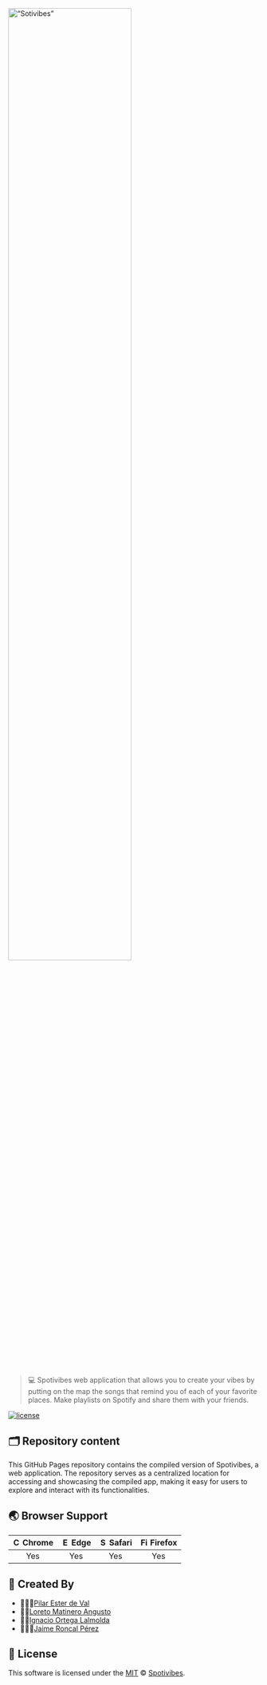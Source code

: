 <!-- 📍 LOGO SPOTIVIBES 📍 -->
<img src="https://user-images.githubusercontent.com/55926526/224946311-7e482a20-b2fb-4653-aeb0-e197893fdfb9.png" alt= “Sotivibes” width="70%">

> 💻 Spotivibes web application that allows you to create your vibes by putting on the map the songs that remind you of each of your favorite places. Make playlists on Spotify and share them with your friends.

[![license](https://img.shields.io/github/license/nhn/tui.editor.svg)](https://github.com/nhn/tui.editor/blob/master/LICENSE)

## 🗂️ Repository content

This GitHub Pages repository contains the compiled version of Spotivibes, a web application. The repository serves as a centralized location for accessing and showcasing the compiled app, making it easy for users to explore and interact with its functionalities.

## 🌏 Browser Support

| <img src="https://user-images.githubusercontent.com/1215767/34348387-a2e64588-ea4d-11e7-8267-a43365103afe.png" alt="Chrome" width="16px" height="16px" /> Chrome | <img src="https://user-images.githubusercontent.com/1215767/34348380-93e77ae8-ea4d-11e7-8696-9a989ddbbbf5.png" alt="Edge" width="16px" height="16px" /> Edge | <img src="https://user-images.githubusercontent.com/1215767/34348394-a981f892-ea4d-11e7-9156-d128d58386b9.png" alt="Safari" width="16px" height="16px" /> Safari | <img src="https://user-images.githubusercontent.com/1215767/34348383-9e7ed492-ea4d-11e7-910c-03b39d52f496.png" alt="Firefox" width="16px" height="16px" /> Firefox |
| :---------: | :---------: | :---------: | :---------: |
| Yes | Yes | Yes | Yes |

## 🚀 Created By

* 👱🏻‍♀️[Pilar Ester de Val](https://www.linkedin.com/in/pilar-ester-de-val/)
* 👩🏻[Loreto Matinero Angusto](https://www.linkedin.com/in/loreto-matinero-angusto-389742219/)
* 👨🏻[Ignacio Ortega Lalmolda](https://www.linkedin.com/in/nacho-ortega-lalmolda-a06676129/)
* 👨🏻‍🦱[Jaime Roncal Pérez](https://www.linkedin.com/in/jaime-roncal/)

## 📜 License

This software is licensed under the [MIT](https://github.com/nhn/tui.editor/blob/master/LICENSE) © [Spotivibes](https://github.com/Spotivibes).
